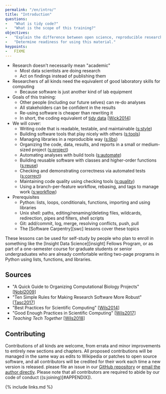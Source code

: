```yaml
---
permalink: "/en/intro/"
title: "Introduction"
questions:
-   "What is tidy code?"
-   "What is the scope of this training?"
objectives:
-   "Explain the difference between open science, reproducible research, and computational competence."
-   "Determine readiness for using this material."
keypoints:
-   FIXME
---
```


-   Research doesn't necessarily mean "academic"
    -   Most data scientists are doing research
    -   Act on findings instead of publishing them
-   Researchers of all kinds need the equivalent of good laboratory skills for computing
    -   Because software is just another kind of lab equipment
-   Goals of this training:
    -   Other people (including our future selves) can re-do analyses
    -   All stakeholders can be confident in the results
    -   Re-using software is cheaper than rewriting it
    -   In short, the coding equivalent of [tidy data](#g:tidy-data) [[Wick2014](#CITE)]
-   We will cover:
    -   Writing code that is readable, testable, and maintainable ([s:style](#CHAPTER))
    -   Building software tools that play nicely with others ([s:tools](#CHAPTER))
    -   Managing libraries in a reproducible way ([s:libs](#CHAPTER))
    -   Organizing the code, data, results, and reports in a small or medium-sized project ([s:project](#CHAPTER))
    -   Automating analyses with build tools ([s:automate](#CHAPTER))
    -   Building reusable software with classes and higher-order functions ([s:reuse](#CHAPTER))
    -   Checking and demonstrating correctness via automated tests ([s:correct](#CHAPTER))
    -   Maintaining code quality using checking tools ([s:quality](#CHAPTER))
    -   Using a branch-per-feature workflow, rebasing, and tags to manage work ([s:workflow](#CHAPTER))
-   Prerequisites
    -   Python: lists, loops, conditionals, functions, importing and using libraries
    -   Unix shell: paths, editing/renaming/deleting files, wildcards, redirection, pipes and filters, shell scripts
    -   Git: add/commit, log, merge, resolving conflicts, push, pull
    -   The [Software Carpentry][swc] lessons cover these topics

These lessons can be used for self-study by people who plan to enroll in
something like the [Insight Data Science][insight] Fellows Program,
or as part of a one-semester course for graduate students or senior undergraduates
who are already comfortable writing two-page programs in Python using lists, functions, and libraries.

## Sources

-   "A Quick Guide to Organizing Computational Biology Projects" [[Nobl2009](#CITE)]
-   "Ten Simple Rules for Making Research Software More Robust" [[Tasc2017](#CITE)]
-   "Best Practices for Scientific Computing" [[Wils2014](#CITE)]
-   "Good Enough Practices in Scientific Computing" [[Wils2017](#CITE)]
-   *Teaching Tech Together* [[Wils2018](#CITE)]

## Contributing

Contributions of all kinds are welcome, from errata and minor
improvements to entirely new sections and chapters. All proposed
contributions will be managed in the same way as edits to Wikipedia or
patches to open source software, and all contributors will be credited
for their work each time a new version is released.  please file an
issue in our [GitHub repository]({{site.repo}}) or [email the author
directly](mailto:{{site.email}}).  Please note that all contributors
are required to abide by our code of conduct ((s:joining)[#APPENDIX]).

{% include links.md %}
